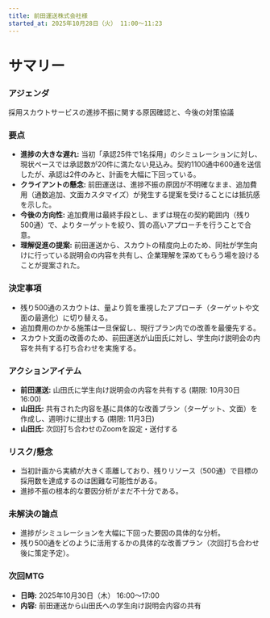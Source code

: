 ```yaml
---
title: 前田運送株式会社様
started_at: 2025年10月28日（火） 11:00〜11:23
---
```


# サマリー

### アジェンダ
採用スカウトサービスの進捗不振に関する原因確認と、今後の対策協議

### 要点
- **進捗の大きな遅れ:** 当初「承認25件で1名採用」のシミュレーションに対し、現状ペースでは承認数が20件に満たない見込み。契約1100通中600通を送信したが、承認は2件のみと、計画を大幅に下回っている。
- **クライアントの懸念:** 前田運送は、進捗不振の原因が不明確なまま、追加費用（通数追加、文面カスタマイズ）が発生する提案を受けることには抵抗感を示した。
- **今後の方向性:** 追加費用は最終手段とし、まずは現在の契約範囲内（残り500通）で、よりターゲットを絞り、質の高いアプローチを行うことで合意。
- **理解促進の提案:** 前田運送から、スカウトの精度向上のため、同社が学生向けに行っている説明会の内容を共有し、企業理解を深めてもらう場を設けることが提案された。

### 決定事項
- 残り500通のスカウトは、量より質を重視したアプローチ（ターゲットや文面の最適化）に切り替える。
- 追加費用のかかる施策は一旦保留し、現行プラン内での改善を最優先する。
- スカウト文面の改善のため、前田運送が山田氏に対し、学生向け説明会の内容を共有する打ち合わせを実施する。

### アクションアイテム
- **前田運送:** 山田氏に学生向け説明会の内容を共有する (期限: 10月30日 16:00)
- **山田氏:** 共有された内容を基に具体的な改善プラン（ターゲット、文面）を作成し、週明けに提出する (期限: 11月3日)
- **山田氏:** 次回打ち合わせのZoomを設定・送付する

### リスク/懸念
- 当初計画から実績が大きく乖離しており、残りリソース（500通）で目標の採用数を達成するのは困難な可能性がある。
- 進捗不振の根本的な要因分析がまだ不十分である。

### 未解決の論点
- 進捗がシミュレーションを大幅に下回った要因の具体的な分析。
- 残り500通をどのように活用するかの具体的な改善プラン（次回打ち合わせ後に策定予定）。

### 次回MTG
- **日時:** 2025年10月30日（木） 16:00〜17:00
- **内容:** 前田運送から山田氏への学生向け説明会内容の共有